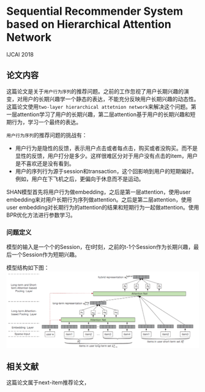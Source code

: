 # Sequential Recommender System based on Hierarchical Attention Network
IJCAI 2018

## 论文内容
这篇论文是关于`用户行为序列`的推荐问题。之前的工作忽视了用户长期兴趣的演变，对用户的长期兴趣学一个静态的表达，不能充分反映用户长期兴趣的动态性。这篇论文使用`two-layer hierarchical attetnion network`来解决这个问题。第一层attention学习了用户的长期兴趣，第二层attention基于用户的长期兴趣和短期行为，学习一个最终的表达。

`用户行为序列`的推荐问题的挑战有：
* 用户行为是隐性的反馈，表示用户点击或者每点击，购买或者没购买。而不是显性的反馈，用户打分是多少。这样很难区分对于用户没有点击的item，用户是不喜欢还是没有看到。
* 用户的序列行为源于session和transaction，这个回影响到用户的短期偏好。例如，用户在下飞机之后，更偏向于休息而不是运动。

SHAN模型首先将用户行为做embedding，之后是第一层attention，使用user embedding来对用户长期行为序列做attention。之后是第二层attention，使用user embedding对长期行为的attention的结果和短期行为一起做attention。使用BPR优化方法进行参数学习。

### 问题定义
模型的输入是一个个的Session，在t时刻，之前的t-1个Session作为长期兴趣，最后一个Session作为短期兴趣。

模型结构如下图：
![](imgs/model.png)

## 相关文献
这篇论文属于next-item推荐论文，